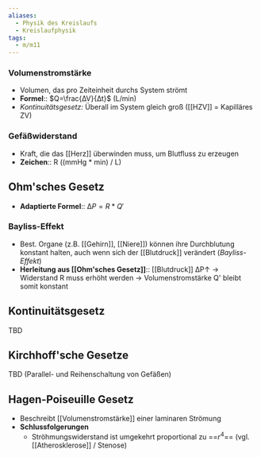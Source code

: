 ```yaml
---
aliases:
  - Physik des Kreislaufs
  - Kreislaufphysik
tags:
  - m/m11
---
```

### Volumenstromstärke
- Volumen, das pro Zeiteinheit durchs System strömt
- **Formel**:: $Q=\frac{∆V}{∆t}$ (L/min)
- *Kontinuitätsgesetz:* Überall im System gleich groß ([[HZV]] = Kapilläres ZV)
### Gefäßwiderstand
- Kraft, die das [[Herz]] überwinden muss, um Blutfluss zu erzeugen
- **Zeichen**:: R ((mmHg * min) / L)

## Ohm'sches Gesetz
- **Adaptierte Formel**:: $∆P = R * Q'$
### Bayliss-Effekt
- Best. Organe (z.B. [[Gehirn]], [[Niere]]) können ihre Durchblutung konstant halten, auch wenn sich der [[Blutdruck]] verändert (*Bayliss-Effekt*)
- **Herleitung aus [[Ohm'sches Gesetz]]**:: [[Blutdruck]] ∆P↑ → Widerstand R muss erhöht werden → Volumenstromstärke Q' bleibt somit konstant

## Kontinuitätsgesetz
TBD
## Kirchhoff'sche Gesetze
TBD (Parallel- und Reihenschaltung von Gefäßen)
## Hagen-Poiseuille Gesetz
- Beschreibt [[Volumenstromstärke]] einer laminaren Strömung 
- **Schlussfolgerungen**
	- Ströhmungswiderstand ist umgekehrt proportional zu ==$r^{4}$== (vgl. [[Atherosklerose]] / Stenose)